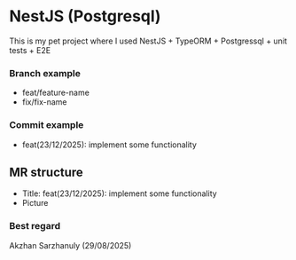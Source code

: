 # NestJS (Postgresql)
This is my pet project where I used NestJS + TypeORM + Postgressql + unit tests + E2E

### Branch example 
* feat/feature-name 
* fix/fix-name

### Commit example 
* feat(23/12/2025): implement some functionality

## MR structure
* Title: feat(23/12/2025): implement some functionality
* Picture

### Best regard 
Akzhan Sarzhanuly (29/08/2025)
